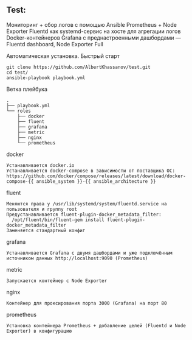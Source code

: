## Test:
Мониторинг + сбор логов с помощью Ansible
Prometheus + Node Exporter
Fluentd как systemd-сервис на хосте для агрегации логов Docker-контейнеров
Grafana с преднастроенными дашбордами — Fluentd dashboard, Node Exporter Full

Автоматическая установка.
Быстрый старт
```
git clone https://github.com/AlbertKhassanov/test.git
cd test/
ansible-playbook playbook.yml
```
Ветка плейбука
```
.
├── playbook.yml
└── roles
    ├── docker 
    ├── fluent 
    ├── grafana 
    ├── metric 
    ├── nginx
    └── prometheus 
```
docker
```
Устанавливается docker.io  
Устанавливается docker-compose в зависимости от поставщика ОС:
https://github.com/docker/compose/releases/latest/download/docker-compose-{{ ansible_system }}-{{ ansible_architecture }}

```
fluent
```
Меняются права у /usr/lib/systemd/system/fluentd.service на пользователя и группу root  
Предустанавливается fluent-plugin-docker_metadata_filter:
  /opt/fluent/bin/fluent-gem install fluent-plugin-docker_metadata_filter  
Заменяется стандартный конфиг
```
grafana
```
Устанавливается Grafana с двумя дашбордами и уже подключённым источником данных http://localhost:9090 (Prometheus)
```
metric
```
Запускается контейнер с Node Exporter
```
nginx
```
Контейнер для проксирования порта 3000 (Grafana) на порт 80
```
prometheus
```
Установка контейнера Prometheus + добавление целей (Fluentd и Node Exporter) в конфигурацию
```
